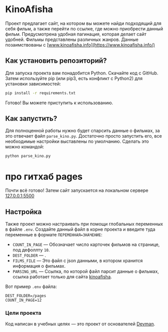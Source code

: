 # KinoAfisha
Проект предлагает сайт, на котором вы можете найди подходящий для себя фильм, а также перейти по ссылке, где можно приобрести данный фильм.
Предусмотрена удобная пагинация, которая делает сайт удобней. Фильмы представлены различных жанров. Данные позаимствованы с [www.kinoafisha.info](https://www.kinoafisha.info/)

## Как установить репозиторий?
Для запуска проекта вам понадобится Python.
Скачайте код с GitHub. Затем используйте pip (или pip3, есть конфликт с Python2) для установки зависимостей:
```sh
pip install -r requirements.txt
```
Готово! Вы можете приступить к использованию.

## Как запустить?
Для полноценной работы нужно будет спарсить данные о фильмах, за это отвечает файл `parse_kino.py`. Достаточно просто запустить его, все необходимые настройки выставлены по умолчанию.
Сделать это можно командой:
```sh
python parse_kino.py
```

# про гитхаб pages

Почти всё готово! Затем сайт запускается на локальном сервере [127.0.0.1:5500](http://127.0.0.1:5500)

## Настройка
Также проект можно настраивать при помощи глобальных переменных в файле `.env`.
Создайте данный файл в корне проекта и введите туда переменные в формате `ПЕРЕМЕННАЯ=ЗНАЧЕНИЕ`:
- `COUNT_IN_PAGE` —  Обозначает число карточек фильмов на странице, под дефоллту `10`.
- `DEST_FOLDER` —  .
- `FILMS_FILE` —  Это файл с json данными, в котором хранится информация о фильмах.
- `PARSING_URL` —  Ссылка, по которой файл парсит данные о фильмах, ссылка работает только для сайта [kinoafisha](https://www.kinoafisha.info/).

Вот пример `.env` файла:
```
DEST_FOLDER=/pages
COUNT_IN_PAGE=12
```

### Цели проекта
Код написан в учебных целях — это проект от основателей [Devman](https://dvmn.org).
